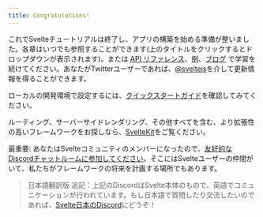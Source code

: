 ```yaml
---
title: Congratulations!
---
```


これでSvelteチュートリアルは終了し、アプリの構築を始める準備が整いました。各章はいつでも参照することができます(上のタイトルをクリックするとドロップダウンが表示されます)。または [API リファレンス](/docs)、[例](/examples)、[ブログ](/blog) で学習を続けてください。あなたがTwitterユーザーであれば、[@sveltejs](https://twitter.com/sveltejs)を介して更新情報を得ることができます。

ローカルの開発環境で設定するには、[クイックスタートガイド](/docs/introduction)を確認してみてください。

ルーティング、サーバーサイドレンダリング、その他すべてを含む、より拡張性の高いフレームワークをお探しなら、[SvelteKit](https://kit.svelte.jp)をご覧ください。

最重要: あなたはSvelteコミュニティのメンバーになったので、[友好的なDiscordチャットルームに参加してください](https://svelte.dev/chat)。そこにはSvelteユーザーの仲間がいて、私たちがフレームワークの将来を計画する場所でもあります。

> 日本語翻訳版 追記：上記のDiscordはSvelte本体のもので、英語でコミュニケーションが行われています。もし日本語で質問したり交流したいのであれば、[Svelte日本のDiscord](https://discord.com/invite/YTXq3ZtBbx)にどうぞ！

